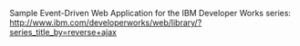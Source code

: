 Sample Event-Driven Web Application for the IBM Developer Works series: http://www.ibm.com/developerworks/web/library/?series_title_by=reverse+ajax
